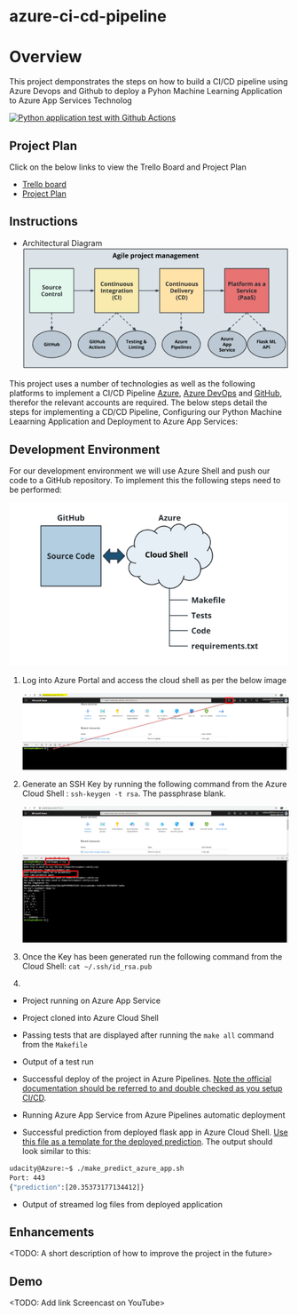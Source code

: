 # azure-ci-cd-pipeline
# Overview
This project demponstrates the steps on how to build a CI/CD pipeline using Azure Devops and Github to deploy a Pyhon Machine Learning Application to Azure App Services
Technolog

[![Python application test with Github Actions](https://github.com/wallandall/azure-ci-cd-pipeline/actions/workflows/pythonapp.yml/badge.svg)](https://github.com/wallandall/azure-ci-cd-pipeline/actions/workflows/pythonapp.yml)


## Project Plan
Click on the below links to view the Trello Board and Project Plan

* [Trello board](https://trello.com/b/DKIrIpDZ/deploy-cicd-pipeline-in-azure)
* [Project Plan](https://docs.google.com/spreadsheets/d/1X-_tgCsTntOpF15eZHiBT_9kV8qnpq180sBZ4QrkGVM/edit#gid=1348135932)

## Instructions


* Architectural Diagram
![alt text](https://github.com/wallandall/azure-ci-cd-pipeline/blob/main/images/architecture.png "Architecture Diagram")

This project uses a number of technologies as well as the following platforms to implement a CI/CD Pipeline [Azure](https://portal.azure.com), [Azure DevOps](https://dev.azure.com) and [GitHub](https://github.com), therefor the relevant accounts are required. The below steps detail the steps for implementing a CD/CD Pipeline, Configuring our Python Machine Leaarning Application and Deployment to Azure App Services:

## Development Environment
For our development environment we will use Azure Shell and push our code to a GitHub repository. To implement this the following steps need to be performed:

![alt text](https://github.com/wallandall/azure-ci-cd-pipeline/blob/main/images/cloud-dev.png "Development Environment")


1. Log into Azure Portal and access the cloud shell as per the below image


   ![alt text](https://github.com/wallandall/azure-ci-cd-pipeline/blob/main/images/cloud-shell.png "Cloud Shell")


2. Generate an SSH Key by running the following command from the Azure Cloud Shell : ``` ssh-keygen -t rsa ```. The passphrase blank.


   ![alt text](https://github.com/wallandall/azure-ci-cd-pipeline/blob/main/images/ssh-key-gen.png "Generate SSH Key")


3. Once the Key has been generated run the following command from the Cloud Shell: ``` cat ~/.ssh/id_rsa.pub ```
4. 

* Project running on Azure App Service

* Project cloned into Azure Cloud Shell

* Passing tests that are displayed after running the `make all` command from the `Makefile`

* Output of a test run

* Successful deploy of the project in Azure Pipelines.  [Note the official documentation should be referred to and double checked as you setup CI/CD](https://docs.microsoft.com/en-us/azure/devops/pipelines/ecosystems/python-webapp?view=azure-devops).

* Running Azure App Service from Azure Pipelines automatic deployment

* Successful prediction from deployed flask app in Azure Cloud Shell.  [Use this file as a template for the deployed prediction](https://github.com/udacity/nd082-Azure-Cloud-DevOps-Starter-Code/blob/master/C2-AgileDevelopmentwithAzure/project/starter_files/flask-sklearn/make_predict_azure_app.sh).
The output should look similar to this:

```bash
udacity@Azure:~$ ./make_predict_azure_app.sh
Port: 443
{"prediction":[20.35373177134412]}
```

* Output of streamed log files from deployed application

> 

## Enhancements

<TODO: A short description of how to improve the project in the future>

## Demo 

<TODO: Add link Screencast on YouTube>
